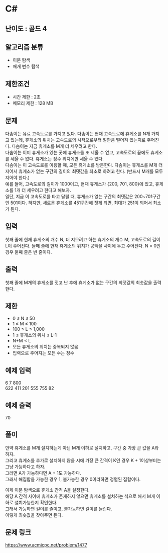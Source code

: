 # C#

## 난이도 : 골드 4

## 알고리즘 분류
  - 이분 탐색
  - 매개 변수 탐색

## 제한조건
  - 시간 제한 : 2초
  - 메모리 제한 : 128 MB

## 문제
다솜이는 유료 고속도로를 가지고 있다. 다솜이는 현재 고속도로에 휴게소를 N개 가지고 있는데, 휴게소의 위치는 고속도로의 시작으로부터 얼만큼 떨어져 있는지로 주어진다. 다솜이는 지금 휴게소를 M개 더 세우려고 한다.<br/>
다솜이는 이미 휴게소가 있는 곳에 휴게소를 또 세울 수 없고, 고속도로의 끝에도 휴게소를 세울 수 없다. 휴게소는 정수 위치에만 세울 수 있다.<br/>
다솜이는 이 고속도로를 이용할 때, 모든 휴게소를 방문한다. 다솜이는 휴게소를 M개 더 지어서 휴게소가 없는 구간의 길이의 최댓값을 최소로 하려고 한다. (반드시 M개를 모두 지어야 한다.)<br/>
예를 들어, 고속도로의 길이가 1000이고, 현재 휴게소가 {200, 701, 800}에 있고, 휴게소를 1개 더 세우려고 한다고 해보자.<br/>
일단, 지금 이 고속도로를 타고 달릴 때, 휴게소가 없는 구간의 최댓값은 200~701구간인 501이다. 하지만, 새로운 휴게소를 451구간에 짓게 되면, 최대가 251이 되어서 최소가 된다.<br/>


## 입력
첫째 줄에 현재 휴게소의 개수 N, 더 지으려고 하는 휴게소의 개수 M, 고속도로의 길이 L이 주어진다. 둘째 줄에 현재 휴게소의 위치가 공백을 사이에 두고 주어진다. N = 0인 경우 둘째 줄은 빈 줄이다.<br/>


## 출력
첫째 줄에 M개의 휴게소를 짓고 난 후에 휴게소가 없는 구간의 최댓값의 최솟값을 출력한다.<br/>


## 제한
  - 0 ≤ N ≤ 50
  - 1 ≤ M ≤ 100
  - 100 ≤ L ≤ 1,000
  - 1 ≤ 휴게소의 위치 ≤ L-1
  - N+M < L
  - 모든 휴게소의 위치는 중복되지 않음
  - 입력으로 주어지는 모든 수는 정수


## 예제 입력
6 7 800<br/>
622 411 201 555 755 82<br/>


## 예제 출력
70<br/>


## 풀이
만약 휴게소를 M개 설치하는게 아닌 M개 이하로 설치하고, 구간 중 가장 큰 값을 A라 하자.<br/>
그리고 휴게소를 추가로 설치하지 않을 시에 가장 큰 간격이 K인 경우 K + 1이상부터는 그냥 가능하다고 하자.<br/>
그러면 A가 가능하다면 A + 1도 가능하다.<br/>
그래서 해집합을 가능한 경우 1, 불가능한 경우 0이라하면 정렬된 집합이다.<br/>


이제 이분 탐색으로 휴게소 간격 A을 설정한다.<br/>
해당 A 간격 사이에 휴게소가 존재하지 않으면 휴게소를 설치하는 식으로 해서 M개 이하로 설치가능한지 확인한다.<br/>
그래서 가능하면 길이를 줄이고, 불가능하면 길이를 늘린다.<br/>
이렇게 최솟값을 찾아주면 된다.<br/>


## 문제 링크
https://www.acmicpc.net/problem/1477